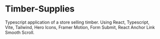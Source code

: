 # Timber-Supplies
Typescript application of a store selling timber. Using React, Typescript, Vite, Tailwind, Hero Icons, Framer Motion, Form Submit, React Anchor Link Smooth Scroll.
